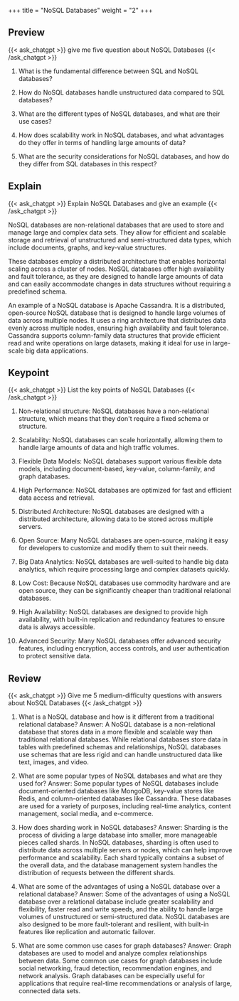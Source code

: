 +++
title = "NoSQL Databases"
weight = "2"
+++
## Preview
{{< ask_chatgpt >}}
give me five question about NoSQL Databases
{{< /ask_chatgpt >}}



1. What is the fundamental difference between SQL and NoSQL databases? 

2. How do NoSQL databases handle unstructured data compared to SQL databases? 

3. What are the different types of NoSQL databases, and what are their use cases? 

4. How does scalability work in NoSQL databases, and what advantages do they offer in terms of handling large amounts of data? 

5. What are the security considerations for NoSQL databases, and how do they differ from SQL databases in this respect?   

## Explain
{{< ask_chatgpt >}}
Explain NoSQL Databases and give an example
{{< /ask_chatgpt >}}



NoSQL databases are non-relational databases that are used to store and manage large and complex data sets. They allow for efficient and scalable storage and retrieval of unstructured and semi-structured data types, which include documents, graphs, and key-value structures.

These databases employ a distributed architecture that enables horizontal scaling across a cluster of nodes. NoSQL databases offer high availability and fault tolerance, as they are designed to handle large amounts of data and can easily accommodate changes in data structures without requiring a predefined schema.

An example of a NoSQL database is Apache Cassandra. It is a distributed, open-source NoSQL database that is designed to handle large volumes of data across multiple nodes. It uses a ring architecture that distributes data evenly across multiple nodes, ensuring high availability and fault tolerance. Cassandra supports column-family data structures that provide efficient read and write operations on large datasets, making it ideal for use in large-scale big data applications.   

## Keypoint
{{< ask_chatgpt >}}
List the key points of NoSQL Databases
{{< /ask_chatgpt >}}



1. Non-relational structure: NoSQL databases have a non-relational structure, which means that they don't require a fixed schema or structure.

2. Scalability: NoSQL databases can scale horizontally, allowing them to handle large amounts of data and high traffic volumes.

3. Flexible Data Models: NoSQL databases support various flexible data models, including document-based, key-value, column-family, and graph databases.

4. High Performance: NoSQL databases are optimized for fast and efficient data access and retrieval.

5. Distributed Architecture: NoSQL databases are designed with a distributed architecture, allowing data to be stored across multiple servers.

6. Open Source: Many NoSQL databases are open-source, making it easy for developers to customize and modify them to suit their needs.

7. Big Data Analytics: NoSQL databases are well-suited to handle big data analytics, which require processing large and complex datasets quickly.

8. Low Cost: Because NoSQL databases use commodity hardware and are open source, they can be significantly cheaper than traditional relational databases.

9. High Availability: NoSQL databases are designed to provide high availability, with built-in replication and redundancy features to ensure data is always accessible.

10. Advanced Security: Many NoSQL databases offer advanced security features, including encryption, access controls, and user authentication to protect sensitive data.   

## Review
{{< ask_chatgpt >}}
Give me 5 medium-difficulty questions with answers about NoSQL Databases
{{< /ask_chatgpt >}}



1. What is a NoSQL database and how is it different from a traditional relational database?
Answer: A NoSQL database is a non-relational database that stores data in a more flexible and scalable way than traditional relational databases. While relational databases store data in tables with predefined schemas and relationships, NoSQL databases use schemas that are less rigid and can handle unstructured data like text, images, and video.

2. What are some popular types of NoSQL databases and what are they used for?
Answer: Some popular types of NoSQL databases include document-oriented databases like MongoDB, key-value stores like Redis, and column-oriented databases like Cassandra. These databases are used for a variety of purposes, including real-time analytics, content management, social media, and e-commerce.

3. How does sharding work in NoSQL databases?
Answer: Sharding is the process of dividing a large database into smaller, more manageable pieces called shards. In NoSQL databases, sharding is often used to distribute data across multiple servers or nodes, which can help improve performance and scalability. Each shard typically contains a subset of the overall data, and the database management system handles the distribution of requests between the different shards.

4. What are some of the advantages of using a NoSQL database over a relational database?
Answer: Some of the advantages of using a NoSQL database over a relational database include greater scalability and flexibility, faster read and write speeds, and the ability to handle large volumes of unstructured or semi-structured data. NoSQL databases are also designed to be more fault-tolerant and resilient, with built-in features like replication and automatic failover.

5. What are some common use cases for graph databases?
Answer: Graph databases are used to model and analyze complex relationships between data. Some common use cases for graph databases include social networking, fraud detection, recommendation engines, and network analysis. Graph databases can be especially useful for applications that require real-time recommendations or analysis of large, connected data sets.   


